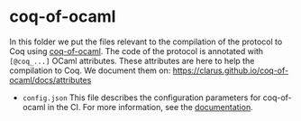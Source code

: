 # coq-of-ocaml

In this folder we put the files relevant to the compilation of the protocol to
Coq using [coq-of-ocaml](https://clarus.github.io/coq-of-ocaml/). The code of
the protocol is annotated with `[@coq_...]` OCaml attributes. These attributes
are here to help the compilation to Coq. We document them on:
https://clarus.github.io/coq-of-ocaml/docs/attributes

* `config.json` This file describes the configuration parameters for
  coq-of-ocaml in the CI. For more information, see the
  [documentation](https://clarus.github.io/coq-of-ocaml/docs/configuration).
